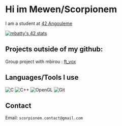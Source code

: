 # Hi im Mewen/Scorpionem

I am a student at [42 Angouleme](https://42angouleme.fr/)

[![mbatty's 42 stats](https://badge.mediaplus.ma/darkblue/mbatty?1337Badge=off&UM6P=off)](https://github.com/Scorpionnem)

## Projects outside of my github:

Group project with mbirou : [ft_vox](https://github.com/Manualouest/ft_vox)

## Languages/Tools I use

![C](https://img.shields.io/badge/-C-00599C?style=flat&logo=c)
![C++](https://img.shields.io/badge/-C++-00599C?style=flat&logo=c%2B%2B)
![OpenGL](https://img.shields.io/badge/-OpenGL-5586A4?style=flat&logo=opengl)
![Git](https://img.shields.io/badge/-Git-F05032?style=flat&logo=git)

## Contact

Email: `scorpionem.contact@gmail.com`
